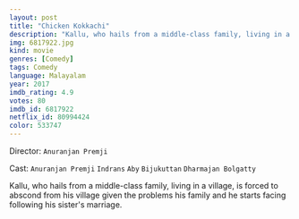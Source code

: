 ```yaml
---
layout: post
title: "Chicken Kokkachi"
description: "Kallu, who hails from a middle-class family, living in a village, is forced to abscond from his village given the problems his family and he starts facing following his sister's marriage..."
img: 6817922.jpg
kind: movie
genres: [Comedy]
tags: Comedy 
language: Malayalam
year: 2017
imdb_rating: 4.9
votes: 80
imdb_id: 6817922
netflix_id: 80994424
color: 533747
---
```

Director: `Anuranjan Premji`  

Cast: `Anuranjan Premji` `Indrans` `Aby` `Bijukuttan` `Dharmajan Bolgatty` 

Kallu, who hails from a middle-class family, living in a village, is forced to abscond from his village given the problems his family and he starts facing following his sister's marriage.